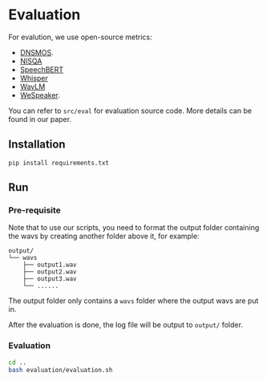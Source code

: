 # Evaluation

For evalution, we use open-source metrics:

- [DNSMOS](https://github.com/microsoft/DNS-Challenge/tree/master/DNSMOS).
- [NISQA](https://github.com/gabrielmittag/NISQA)
- [SpeechBERT](https://github.com/Takaaki-Saeki/DiscreteSpeechMetrics)
- [Whisper](https://github.com/openai/whisper)
- [WavLM](https://huggingface.co/microsoft/wavlm-base-plus-sv)
- [WeSpeaker](https://github.com/wenet-e2e/wespeaker). 

You can refer to `src/eval` for evaluation source code. More details can be found in our paper. 

## Installation

`pip install requirements.txt`

## Run 

### Pre-requisite

Note that to use our scripts, you need to format the output folder containing the wavs by creating another folder above it, for example:

```
output/
└── wavs
    ├── output1.wav
    ├── output2.wav
    ├── output3.wav
    └── ......
```
The output folder only contains a `wavs` folder where the output wavs are put in. 

After the evaluation is done, the log file will be output to `output/` folder.

### Evaluation

```sh
cd ..
bash evaluation/evaluation.sh
```